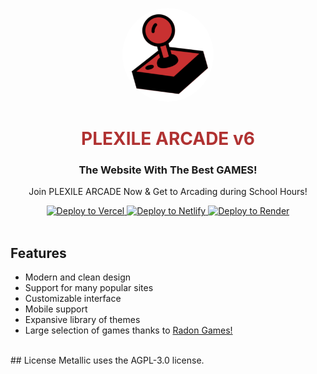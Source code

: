 <p align="center">
<kbd>
<img style="border-radius:50%" height="150px" src="/images/plexilearcade.png">
</kbd>
</p>
<h1 align="center" style="color: #b03232;">PLEXILE ARCADE v6</h1>
<h3 align="center">The Website With The Best GAMES!</h3></center>
<p align="center">Join PLEXILE ARCADE Now & Get to Arcading during School Hours!</p>


<div align="center">
  <a target="_blank" href="https://vercel.com/new/clone?repository-url=https://replit.com/github/PLEXILENetwork/v5">
    <img alt="Deploy to Vercel" src="https://binbashbanana.github.io/deploy-buttons/buttons/remade/vercel.svg">
  </a>
  <a target="_blank" href="https://app.netlify.com/start/deploy?repository=https://github.com/PLEXILENetwork/v5">
    <img alt="Deploy to Netlify" src="https://binbashbanana.github.io/deploy-buttons/buttons/official/netlify.svg">
  </a>
  <a target="_blank" href="https://render.com/deploy?repo=https://github.com/PLEXILENetwork/v5">
    <img alt="Deploy to Render" src="https://binbashbanana.github.io/deploy-buttons/buttons/official/render.svg">
  </a>
</div>

<br>

## Features
- Modern and clean design
- Support for many popular sites
- Customizable interface
- Mobile support
- Expansive library of themes
- Large selection of games thanks to [Radon Games!](https://github.com/Radon-Games/Radon-Games/)

<br>
## License
Metallic uses the AGPL-3.0 license.
